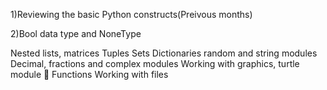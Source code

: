 1)Reviewing the basic Python constructs(Preivous months)

2)Bool data type and NoneType

Nested lists, matrices
Tuples
Sets
Dictionaries
random and string modules
Decimal, fractions and complex modules
Working with graphics, turtle module 🐢
Functions
Working with files
